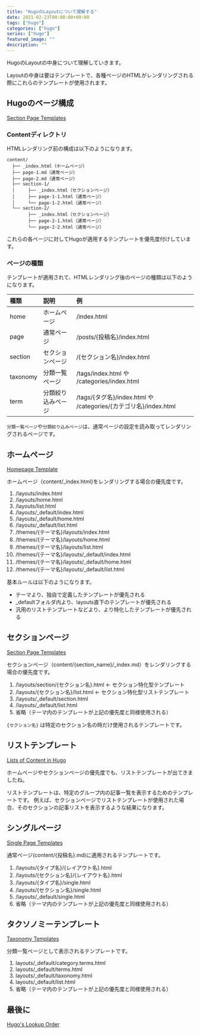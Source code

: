 ```yaml
---
title: "HugoのLayoutについて理解する"
date: 2021-02-23T00:00:00+09:00
tags: ["hugo"]
categories: ["hugo"]
series: ["hugo"]
featured_image: ""
description: ""
---
```

HugoのLayoutの中身について理解していきます。

Layoutの中身は要はテンプレートで、各種ページのHTMLがレンダリングされる際にこれらのテンプレートが使用されます。

## Hugoのページ構成
[Section Page Templates](https://gohugo.io/templates/section-templates/)

### Contentディレクトリ
HTMLレンダリング前の構成は以下のようになります。
```
content/
  ├── _index.html（ホームページ）
  ├── page-1.md（通常ページ）
  ├── page-2.md（通常ページ）
  ├── section-1/
  │     ├── _index.html（セクションページ）
  │     ├── page-1-1.html（通常ページ）
  │     └── page-1-2.html（通常ページ）
  └── section-2/
        ├── _index.html（セクションページ）
        ├── page-2-1.html（通常ページ）
        └── page-2-2.html（通常ページ）
```
これらの各ページに対してHugoが適用するテンプレートを優先度付けしています。

### ページの種類
テンプレートが適用されて、HTMLレンダリング後のページの種類は以下のようになります。

| 種類 | 説明 | 例 |
| :--- | :--- | :--- |
| home | ホームページ | /index.html |
| page | 通常ページ | /posts/{投稿名}/index.html |
| section | セクションページ | /{セクション名}/index.html |
| taxonomy | 分類一覧ページ | /tags/index.html や /categories/index.html |
| term | 分類絞り込みページ | /tags/{タグ名}/index.html や /categories/{カテゴリ名}/index.html |

`分類一覧ページ`や`分類絞り込みページ`は、通常ページの設定を読み取ってレンダリングされるページです。
  
## ホームページ
[Homepage Template](https://gohugo.io/templates/homepage/)

ホームページ（content/_index.html)をレンダリングする場合の優先度です。

1. /layouts/index.html
1. /layouts/home.html
1. /layouts/list.html
1. /layouts/_default/index.html
1. /layouts/_default/home.html
1. /layouts/_default/list.html
1. /themes/{テーマ名}/layouts/index.html
1. /themes/{テーマ名}/layouts/home.html
1. /themes/{テーマ名}/layouts/list.html
1. /themes/{テーマ名}/layouts/_default/index.html
1. /themes/{テーマ名}/layouts/_default/home.html
1. /themes/{テーマ名}/layouts/_default/list.html

基本ルールは以下のようになります。
- テーマより、独自で定義したテンプレートが優先される
- _defaultフォルダ内より、layouts直下のテンプレートが優先される
- 汎用のリストテンプレートなどより、より特化したテンプレートが優先される

## セクションページ
[Section Page Templates](https://gohugo.io/templates/section-templates/)

セクションページ（content/{section_name}/_index.md）をレンダリングする場合の優先度です。

1. /layouts/section/{セクション名}.html ← セクション特化型テンプレート
1. /layouts/{セクション名}/list.html ← セクション特化型リストテンプレート
1. /layouts/_default/section.html
1. /layouts/_default/list.html
1. 省略（テーマ内のテンプレートが上記の優先度と同様使用される）

`{セクション名}` は特定のセクション名の時だけ使用されるテンプレートです。

## リストテンプレート
[Lists of Content in Hugo](https://gohugo.io/templates/lists/)

ホームページやセクションページの優先度でも、リストテンプレートが出てきましたね。

リストテンプレートは、特定のグループ内の記事一覧を表示するためのテンプレートです。
例えば、セクションページでリストテンプレートが使用された場合、そのセクションの記事リストを表示するような結果になります。

## シングルページ
[Single Page Templates](https://gohugo.io/templates/single-page-templates/)

通常ページ(content/{投稿名}.md)に適用されるテンプレートです。

1. /layouts/{タイプ名}/{レイアウト名}.html
1. /layouts/{セクション名}/{レイアウト名}.html
1. /layouts/{タイプ名}/single.html
1. /layouts/{セクション名}/single.html
1. /layouts/_default/single.html
1. 省略（テーマ内のテンプレートが上記の優先度と同様使用される）

## タクソノミーテンプレート
[Taxonomy Templates](https://gohugo.io/templates/taxonomy-templates/)

分類一覧ページとして表示されるテンプレートです。

1. layouts/_default/category.terms.html
1. layouts/_default/terms.html
1. layouts/_default/taxonomy.html
1. layouts/_default/list.html
1. 省略（テーマ内のテンプレートが上記の優先度と同様使用される）


## 最後に
[Hugo's Lookup Order](https://gohugo.io/templates/lookup-order/)